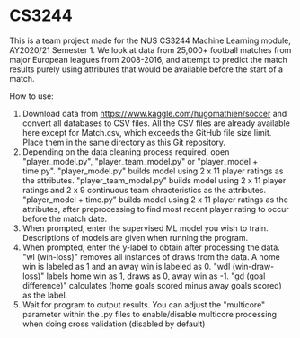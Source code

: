 # CS3244

This is a team project made for the NUS CS3244 Machine Learning module, AY2020/21 Semester 1.
We look at data from 25,000+ football matches from major European leagues from 2008-2016, and attempt to predict the match results purely using attributes that would be available before the start of a match. 

How to use:
1) Download data from https://www.kaggle.com/hugomathien/soccer and convert all databases to CSV files. All the CSV files are already available here except for Match.csv, which exceeds the GitHub file size limit. Place them in the same directory as this Git repository.
2) Depending on the data cleaning process required, open "player_model.py", "player_team_model.py" or "player_model + time.py".
	"player_model.py" builds model using 2 x 11 player ratings as the attributes. 
	"player_team_model.py" builds model using 2 x 11 player ratings and 2 x 9 continuous team chracteristics as the attributes. 
	"player_model + time.py" builds model using 2 x 11 player ratings as the attributes, after preprocessing to find most recent player rating to occur before the match date.
3) When prompted, enter the supervised ML model you wish to train. Descriptions of models are given when running the program.
4) When prompted, enter the y-label to obtain after processing the data.
	"wl (win-loss)" removes all instances of draws from the data. A home win is labeled as 1 and an away win is labeled as 0.
	"wdl (win-draw-loss)" labels home win as 1, draws as 0, away win as -1.
	"gd (goal difference)" calculates (home goals scored minus away goals scored) as the label.
5) Wait for program to output results. You can adjust the "multicore" parameter within the .py files to enable/disable multicore processing when doing cross validation (disabled by default)